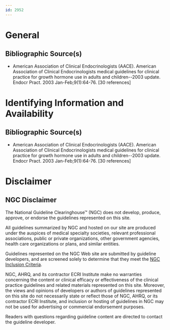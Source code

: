 ```yaml
---
id: 2952
---
```


# General

## Bibliographic Source(s)

- American Association of Clinical Endocrinologists (AACE). American Association of Clinical Endocrinologists medical guidelines for clinical practice for growth hormone use in adults and children--2003 update. Endocr Pract. 2003 Jan-Feb;9(1):64-76. [30 references]

# Identifying Information and Availability

## Bibliographic Source(s)

- American Association of Clinical Endocrinologists (AACE). American Association of Clinical Endocrinologists medical guidelines for clinical practice for growth hormone use in adults and children--2003 update. Endocr Pract. 2003 Jan-Feb;9(1):64-76. [30 references]

# Disclaimer

## NGC Disclaimer

The National Guideline Clearinghouse™ (NGC) does not develop, produce, approve, or endorse the guidelines represented on this site.

All guidelines summarized by NGC and hosted on our site are produced under the auspices of medical specialty societies, relevant professional associations, public or private organizations, other government agencies, health care organizations or plans, and similar entities.

Guidelines represented on the NGC Web site are submitted by guideline developers, and are screened solely to determine that they meet the [NGC Inclusion Criteria](/help-and-about/summaries/inclusion-criteria).

NGC, AHRQ, and its contractor ECRI Institute make no warranties concerning the content or clinical efficacy or effectiveness of the clinical practice guidelines and related materials represented on this site. Moreover, the views and opinions of developers or authors of guidelines represented on this site do not necessarily state or reflect those of NGC, AHRQ, or its contractor ECRI Institute, and inclusion or hosting of guidelines in NGC may not be used for advertising or commercial endorsement purposes.

Readers with questions regarding guideline content are directed to contact the guideline developer.

